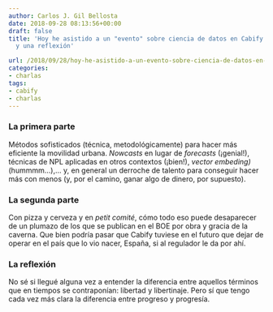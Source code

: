 ```yaml
---
author: Carlos J. Gil Bellosta
date: 2018-09-28 08:13:56+00:00
draft: false
title: 'Hoy he asistido a un "evento" sobre ciencia de datos en Cabify: dos partes
  y una reflexión'

url: /2018/09/28/hoy-he-asistido-a-un-evento-sobre-ciencia-de-datos-en-cabify-dos-partes-y-una-reflexion/
categories:
- charlas
tags:
- cabify
- charlas
---
```


### La primera parte

Métodos sofisticados (técnica, metodológicamente) para hacer más eficiente la movilidad urbana. _Nowcasts_ en lugar de _forecasts_ (¡genial!), técnicas de NPL aplicadas en otros contextos (¡bien!), _vector embeding)_ (hummmm...),... y, en general un derroche de talento para conseguir hacer más con menos (y, por el camino, ganar algo de dinero, por supuesto).

### La segunda parte

Con pizza y cerveza y en _petit comité_, cómo todo eso puede desaparecer de un plumazo de los que se publican en el BOE por obra y gracia de la caverna. Que bien podría pasar que Cabify tuviese en el futuro que dejar de operar en el país que lo vio nacer, España, si al regulador le da por ahí.

### La reflexión

No sé si llegué alguna vez a entender la diferencia entre aquellos términos que en tiempos se contraponían: libertad y libertinaje. Pero sí que tengo cada vez más clara la diferencia entre progreso y progresía.
